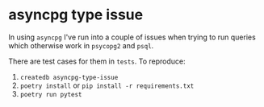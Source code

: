# asyncpg type issue

In using `asyncpg` I've run into a couple of issues when trying to run queries which otherwise work in `psycopg2` and `psql`.

There are test cases for them in `tests`. To reproduce:

1. `createdb asyncpg-type-issue`
2. `poetry install` or `pip install -r requirements.txt`
3. `poetry run pytest`
